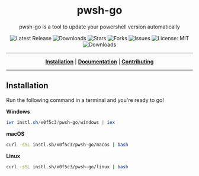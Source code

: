 <h1 align="center">pwsh-go</h1>
<p align="center">pwsh-go is a tool to update your powershell version automatically</p>

<p align="center">

<a style="text-decoration: none" href="https://github.com/x0f5c3/pwsh-go/releases">
<img src="https://img.shields.io/github/v/release/x0f5c3/pwsh-go?style=flat-square" alt="Latest Release">
</a>

<a style="text-decoration: none" href="https://github.com/x0f5c3/pwsh-go/releases">
<img src="https://img.shields.io/github/downloads/x0f5c3/pwsh-go/total.svg?style=flat-square" alt="Downloads">
</a>

<a style="text-decoration: none" href="https://github.com/x0f5c3/pwsh-go/stargazers">
<img src="https://img.shields.io/github/stars/x0f5c3/pwsh-go.svg?style=flat-square" alt="Stars">
</a>

<a style="text-decoration: none" href="https://github.com/x0f5c3/pwsh-go/fork">
<img src="https://img.shields.io/github/forks/x0f5c3/pwsh-go.svg?style=flat-square" alt="Forks">
</a>

<a style="text-decoration: none" href="https://github.com/x0f5c3/pwsh-go/issues">
<img src="https://img.shields.io/github/issues/x0f5c3/pwsh-go.svg?style=flat-square" alt="Issues">
</a>

<a style="text-decoration: none" href="https://opensource.org/licenses/MIT">
<img src="https://img.shields.io/badge/License-MIT-yellow.svg?style=flat-square" alt="License: MIT">
</a>

<br/>

<a style="text-decoration: none" href="https://github.com/x0f5c3/pwsh-go/releases">
<img src="https://img.shields.io/badge/platform-windows%20%7C%20macos%20%7C%20linux-informational?style=for-the-badge" alt="Downloads">
</a>

<br/>

</p>

----

<p align="center">
<strong><a href="https://x0f5c3.github.io/pwsh-go/#/installation">Installation</a></strong>
|
<strong><a href="https://x0f5c3.github.io/pwsh-go/#/docs">Documentation</a></strong>
|
<strong><a href="https://x0f5c3.github.io/pwsh-go/#/CONTRIBUTING">Contributing</a></strong>
</p>

----



## Installation

Run the following command in a terminal and you're ready to go!

**Windows**
```powershell
iwr instl.sh/x0f5c3/pwsh-go/windows | iex
```

**macOS**
```bash
curl -sSL instl.sh/x0f5c3/pwsh-go/macos | bash
```

**Linux**
```bash
curl -sSL instl.sh/x0f5c3/pwsh-go/linux | bash
```
